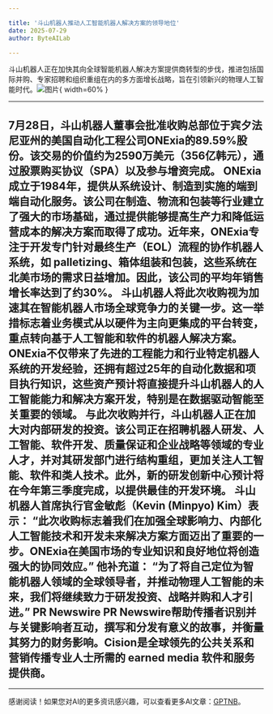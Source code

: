```yaml
---

title: '斗山机器人推动人工智能机器人解决方案的领导地位'
date: 2025-07-29
author: ByteAILab

---
```


斗山机器人正在加快其向全球智能机器人解决方案提供商转型的步伐，推进包括国际并购、专家招聘和组织重组在内的多方面增长战略，旨在引领新兴的物理人工智能时代。![图片](https://ai-techpark.com/wp-content/uploads/Doosan-Ro.jpg){ width=60% }

---

7月28日，斗山机器人董事会批准收购总部位于宾夕法尼亚州的美国自动化工程公司ONExia的89.59%股份。该交易的价值约为2590万美元（356亿韩元），通过股票购买协议（SPA）以及参与增资完成。
ONExia成立于1984年，提供从系统设计、制造到实施的端到端自动化服务。该公司在制造、物流和包装等行业建立了强大的市场基础，通过提供能够提高生产力和降低运营成本的解决方案而取得了成功。近年来，ONExia专注于开发专门针对最终生产（EOL）流程的协作机器人系统，如 palletizing、箱体组装和包装，这些系统在北美市场的需求日益增加。因此，该公司的平均年销售增长率达到了约30%。
斗山机器人将此次收购视为加速其在智能机器人市场全球竞争力的关键一步。这一举措标志着业务模式从以硬件为主向更集成的平台转变，重点转向基于人工智能和软件的机器人解决方案。
ONExia不仅带来了先进的工程能力和行业特定机器人系统的开发经验，还拥有超过25年的自动化数据和项目执行知识，这些资产预计将直接提升斗山机器人的人工智能能力和解决方案开发，特别是在数据驱动智能至关重要的领域。
与此次收购并行，斗山机器人正在加大对内部研发的投资。该公司正在招聘机器人研发、人工智能、软件开发、质量保证和企业战略等领域的专业人才，并对其研发部门进行结构重组，更加关注人工智能、软件和类人技术。此外，新的研发创新中心预计将在今年第三季度完成，以提供最佳的开发环境。
斗山机器人首席执行官金敏彪（Kevin (Minpyo) Kim）表示：
“此次收购标志着我们在加强全球影响力、内部化人工智能技术和开发未来解决方案方面迈出了重要的一步。ONExia在美国市场的专业知识和良好地位将创造强大的协同效应。”
他补充道：
“为了将自己定位为智能机器人领域的全球领导者，并推动物理人工智能的未来，我们将继续致力于研发投资、战略并购和人才引进。”
PR Newswire PR Newswire帮助传播者识别并与关键影响者互动，撰写和分发有意义的故事，并衡量其努力的财务影响。Cision是全球领先的公共关系和营销传播专业人士所需的 earned media 软件和服务提供商。
---
---
感谢阅读！如果您对AI的更多资讯感兴趣，可以查看更多AI文章：[GPTNB](https://gptnb.com)。